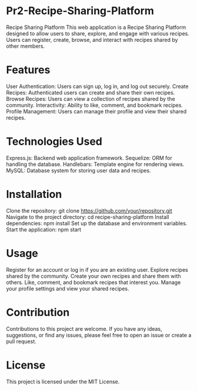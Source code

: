 # Pr2-Recipe-Sharing-Platform
Recipe Sharing Platform
This web application is a Recipe Sharing Platform designed to allow users to share, explore, and engage with various recipes. Users can register, create, browse, and interact with recipes shared by other members.

 # Features
User Authentication: Users can sign up, log in, and log out securely.
Create Recipes: Authenticated users can create and share their own recipes.
Browse Recipes: Users can view a collection of recipes shared by the community.
Interactivity: Ability to like, comment, and bookmark recipes.
Profile Management: Users can manage their profile and view their shared recipes.

# Technologies Used
Express.js: Backend web application framework.
Sequelize: ORM for handling the database.
Handlebars: Template engine for rendering views.
MySQL: Database system for storing user data and recipes.

# Installation
Clone the repository: git clone https://github.com/your/repository.git
Navigate to the project directory: cd recipe-sharing-platform
Install dependencies: npm install
Set up the database and environment variables.
Start the application: npm start

# Usage
Register for an account or log in if you are an existing user.
Explore recipes shared by the community.
Create your own recipes and share them with others.
Like, comment, and bookmark recipes that interest you.
Manage your profile settings and view your shared recipes.

# Contribution
Contributions to this project are welcome. If you have any ideas, suggestions, or find any issues, please feel free to open an issue or create a pull request.

# License
This project is licensed under the MIT License.
